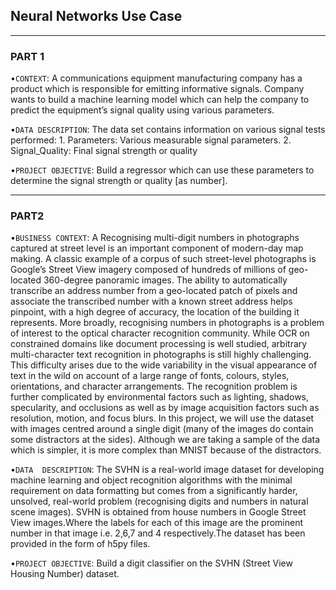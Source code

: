 ## Neural Networks Use Case
---
### PART 1

•`CONTEXT`: A  communications  equipment  manufacturing  company  has  a  product  which  is  responsible  for  emitting  informative  signals.  Company  wants  to  build  a machine learning model which can help the company to predict the equipment’s signal quality using various parameters. 

•`DATA DESCRIPTION`: The data set contains information on various signal tests performed:
    1. Parameters: Various measurable signal parameters.
    2. Signal_Quality: Final signal strength or quality

•`PROJECT OBJECTIVE`: Build a regressor which can use these parameters to determine the signal strength or quality [as number].

---
### PART2

•`BUSINESS CONTEXT`: A Recognising multi-digit numbers in photographs captured at street level is an important component of modern-day map making. A classic example  of  a  corpus  of  such  street-level  photographs  is  Google’s  Street  View  imagery  composed  of  hundreds  of  millions  of  geo-located  360-degree  panoramic images. The  ability  to  automatically  transcribe  an  address  number  from  a  geo-located  patch  of  pixels  and  associate  the  transcribed  number  with  a  known  street  address helps pinpoint, with a high degree of accuracy, the location of the building it represents. More broadly, recognising numbers in photographs is a problem of interest to the optical character recognition community. While OCR on constrained domains like document processing is well studied, arbitrary multi-character text recognition in photographs is still highly challenging. This difficulty arises due to the wide variability in the visual appearance of text in the wild on account of a large range of fonts, colours, styles, orientations, and character arrangements. The  recognition  problem  is  further  complicated  by  environmental  factors  such  as  lighting,  shadows,  specularity,  and  occlusions  as  well  as  by  image  acquisition factors such as resolution, motion, and focus blurs. In this project, we will use the dataset with images centred around a single digit (many of the images do contain some distractors at the sides). Although we are taking a sample of the data which is simpler, it is more complex than MNIST because of the distractors.

•`DATA  DESCRIPTION`:  The  SVHN  is  a  real-world  image  dataset  for  developing  machine  learning  and  object  recognition  algorithms  with  the  minimal  requirement  on data  formatting  but  comes  from  a  significantly  harder,  unsolved,  real-world  problem  (recognising  digits  and  numbers  in  natural  scene  images).  SVHN  is  obtained from house numbers in Google Street View images.Where the labels for each of this image are the prominent number in that image i.e. 2,6,7 and 4 respectively.The dataset has been provided in the form of h5py files.

•`PROJECT OBJECTIVE`: Build a digit classifier on the SVHN (Street View Housing Number) dataset.
